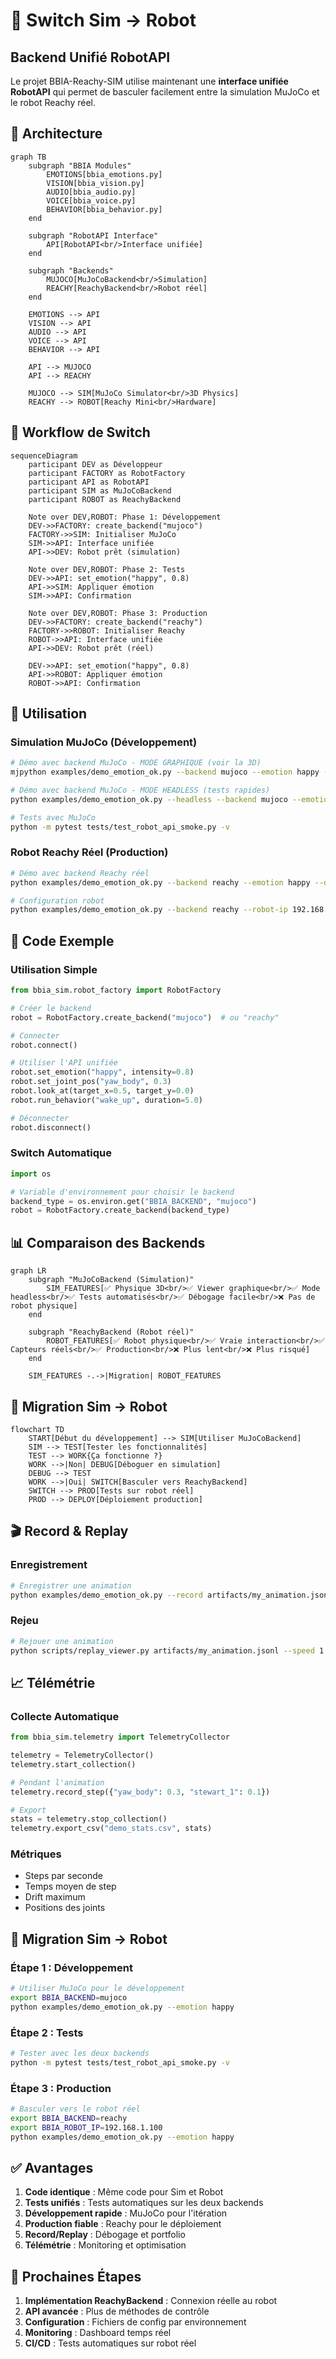 # 🔄 Switch Sim → Robot

## Backend Unifié RobotAPI

Le projet BBIA-Reachy-SIM utilise maintenant une **interface unifiée RobotAPI** qui permet de basculer facilement entre la simulation MuJoCo et le robot Reachy réel.

## 🎯 Architecture

```mermaid
graph TB
    subgraph "BBIA Modules"
        EMOTIONS[bbia_emotions.py]
        VISION[bbia_vision.py]
        AUDIO[bbia_audio.py]
        VOICE[bbia_voice.py]
        BEHAVIOR[bbia_behavior.py]
    end
    
    subgraph "RobotAPI Interface"
        API[RobotAPI<br/>Interface unifiée]
    end
    
    subgraph "Backends"
        MUJOCO[MuJoCoBackend<br/>Simulation]
        REACHY[ReachyBackend<br/>Robot réel]
    end
    
    EMOTIONS --> API
    VISION --> API
    AUDIO --> API
    VOICE --> API
    BEHAVIOR --> API
    
    API --> MUJOCO
    API --> REACHY
    
    MUJOCO --> SIM[MuJoCo Simulator<br/>3D Physics]
    REACHY --> ROBOT[Reachy Mini<br/>Hardware]
```

## 🔄 Workflow de Switch

```mermaid
sequenceDiagram
    participant DEV as Développeur
    participant FACTORY as RobotFactory
    participant API as RobotAPI
    participant SIM as MuJoCoBackend
    participant ROBOT as ReachyBackend
    
    Note over DEV,ROBOT: Phase 1: Développement
    DEV->>FACTORY: create_backend("mujoco")
    FACTORY->>SIM: Initialiser MuJoCo
    SIM->>API: Interface unifiée
    API->>DEV: Robot prêt (simulation)
    
    Note over DEV,ROBOT: Phase 2: Tests
    DEV->>API: set_emotion("happy", 0.8)
    API->>SIM: Appliquer émotion
    SIM->>API: Confirmation
    
    Note over DEV,ROBOT: Phase 3: Production
    DEV->>FACTORY: create_backend("reachy")
    FACTORY->>ROBOT: Initialiser Reachy
    ROBOT->>API: Interface unifiée
    API->>DEV: Robot prêt (réel)
    
    DEV->>API: set_emotion("happy", 0.8)
    API->>ROBOT: Appliquer émotion
    ROBOT->>API: Confirmation
```

## 🚀 Utilisation

### **Simulation MuJoCo (Développement)**
```bash
# Démo avec backend MuJoCo - MODE GRAPHIQUE (voir la 3D)
mjpython examples/demo_emotion_ok.py --backend mujoco --emotion happy --duration 5

# Démo avec backend MuJoCo - MODE HEADLESS (tests rapides)
python examples/demo_emotion_ok.py --headless --backend mujoco --emotion happy --duration 5

# Tests avec MuJoCo
python -m pytest tests/test_robot_api_smoke.py -v
```

### **Robot Reachy Réel (Production)**
```bash
# Démo avec backend Reachy réel
python examples/demo_emotion_ok.py --backend reachy --emotion happy --duration 5

# Configuration robot
python examples/demo_emotion_ok.py --backend reachy --robot-ip 192.168.1.100 --robot-port 8080
```

## 🔧 Code Exemple

### **Utilisation Simple**
```python
from bbia_sim.robot_factory import RobotFactory

# Créer le backend
robot = RobotFactory.create_backend("mujoco")  # ou "reachy"

# Connecter
robot.connect()

# Utiliser l'API unifiée
robot.set_emotion("happy", intensity=0.8)
robot.set_joint_pos("yaw_body", 0.3)
robot.look_at(target_x=0.5, target_y=0.0)
robot.run_behavior("wake_up", duration=5.0)

# Déconnecter
robot.disconnect()
```

### **Switch Automatique**
```python
import os

# Variable d'environnement pour choisir le backend
backend_type = os.environ.get("BBIA_BACKEND", "mujoco")
robot = RobotFactory.create_backend(backend_type)
```

## 📊 Comparaison des Backends

```mermaid
graph LR
    subgraph "MuJoCoBackend (Simulation)"
        SIM_FEATURES[✅ Physique 3D<br/>✅ Viewer graphique<br/>✅ Mode headless<br/>✅ Tests automatisés<br/>✅ Débogage facile<br/>❌ Pas de robot physique]
    end
    
    subgraph "ReachyBackend (Robot réel)"
        ROBOT_FEATURES[✅ Robot physique<br/>✅ Vraie interaction<br/>✅ Capteurs réels<br/>✅ Production<br/>❌ Plus lent<br/>❌ Plus risqué]
    end
    
    SIM_FEATURES -.->|Migration| ROBOT_FEATURES
```

## 🔄 Migration Sim → Robot

```mermaid
flowchart TD
    START[Début du développement] --> SIM[Utiliser MuJoCoBackend]
    SIM --> TEST[Tester les fonctionnalités]
    TEST --> WORK{Ça fonctionne ?}
    WORK -->|Non| DEBUG[Déboguer en simulation]
    DEBUG --> TEST
    WORK -->|Oui| SWITCH[Basculer vers ReachyBackend]
    SWITCH --> PROD[Tests sur robot réel]
    PROD --> DEPLOY[Déploiement production]
```

## 🎬 Record & Replay

### **Enregistrement**
```bash
# Enregistrer une animation
python examples/demo_emotion_ok.py --record artifacts/my_animation.jsonl --emotion happy --duration 10
```

### **Rejeu**
```bash
# Rejouer une animation
python scripts/replay_viewer.py artifacts/my_animation.jsonl --speed 1.5
```

## 📈 Télémétrie

### **Collecte Automatique**
```python
from bbia_sim.telemetry import TelemetryCollector

telemetry = TelemetryCollector()
telemetry.start_collection()

# Pendant l'animation
telemetry.record_step({"yaw_body": 0.3, "stewart_1": 0.1})

# Export
stats = telemetry.stop_collection()
telemetry.export_csv("demo_stats.csv", stats)
```

### **Métriques**
- Steps par seconde
- Temps moyen de step
- Drift maximum
- Positions des joints

## 🔄 Migration Sim → Robot

### **Étape 1 : Développement**
```bash
# Utiliser MuJoCo pour le développement
export BBIA_BACKEND=mujoco
python examples/demo_emotion_ok.py --emotion happy
```

### **Étape 2 : Tests**
```bash
# Tester avec les deux backends
python -m pytest tests/test_robot_api_smoke.py -v
```

### **Étape 3 : Production**
```bash
# Basculer vers le robot réel
export BBIA_BACKEND=reachy
export BBIA_ROBOT_IP=192.168.1.100
python examples/demo_emotion_ok.py --emotion happy
```

## ✅ Avantages

1. **Code identique** : Même code pour Sim et Robot
2. **Tests unifiés** : Tests automatiques sur les deux backends
3. **Développement rapide** : MuJoCo pour l'itération
4. **Production fiable** : Reachy pour le déploiement
5. **Record/Replay** : Débogage et portfolio
6. **Télémétrie** : Monitoring et optimisation

## 🎯 Prochaines Étapes

1. **Implémentation ReachyBackend** : Connexion réelle au robot
2. **API avancée** : Plus de méthodes de contrôle
3. **Configuration** : Fichiers de config par environnement
4. **Monitoring** : Dashboard temps réel
5. **CI/CD** : Tests automatiques sur robot réel
